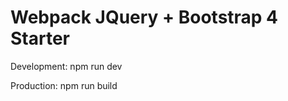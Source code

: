 # Webpack JQuery + Bootstrap 4 Starter


Development:
    npm run dev

Production:
    npm run build